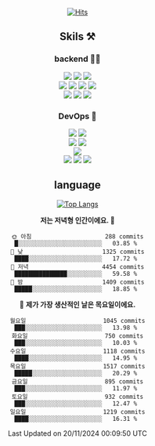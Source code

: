 <div align="center">

[![Hits](https://hits.seeyoufarm.com/api/count/incr/badge.svg?url=https%3A%2F%2Fgithub.com%2Fzxcv9203%2Fhit-counter&count_bg=%23FF7272&title_bg=%23324C2E&icon=codeigniter.svg&icon_color=%23DD5B5B&title=%EB%B0%A9%EB%AC%B8%EC%9E%90&edge_flat=false)](https://hits.seeyoufarm.com)
  
## Skils ⚒️

### backend 🧑‍💻
  
<img src="https://img.shields.io/badge/Java-FF6600?style=flat-square&logo=buymeacoffee&logoColor=white"/>
<img src="https://img.shields.io/badge/Go-0099FF?style=flat-square&logo=go&logoColor=white"/>
<img src="https://img.shields.io/badge/Kotlin-7F52FF?style=flat-square&logo=kotlin&logoColor=white"/>
  
  
<br />
  
<img src="https://img.shields.io/badge/Spring-339933?style=flat-square&logo=Spring&logoColor=white"/>
<img src="https://img.shields.io/badge/Spring Boot-339933?style=flat-square&logo=Spring Boot&logoColor=white"/>
<img src="https://img.shields.io/badge/Spring Security-339933?style=flat-square&logo=Spring Security&logoColor=white"/>
  
<img src="https://img.shields.io/badge/Spring Data JPA-339933?style=flat-square&logo=Hibernate&logoColor=white"/>

<br />
  
  <img src="https://img.shields.io/badge/mysql-0099FF?style=flat-square&logo=mysql&logoColor=white"/>
  <img src="https://img.shields.io/badge/mariadb-0099FF?style=flat-square&logo=mariadb&logoColor=white"/>
  <img src="https://img.shields.io/badge/mongoDB-47A248?style=flat-square&logo=mongodb&logoColor=white"/>
  
  
### DevOps 🚀
  
  <img src="https://img.shields.io/badge/docker-2496ED?style=flat-square&logo=docker&logoColor=white"/>
  <img src="https://img.shields.io/badge/kubernetes-326CE5?style=flat-square&logo=kubernetes&logoColor=white"/>
  
  <br />
  
  <img src="https://img.shields.io/badge/Github Actions-2088FF?style=flat-square&logo=githubactions&logoColor=white"/>
  <img src="https://img.shields.io/badge/Jenkins-D24939?style=flat-square&logo=jenkins&logoColor=white"/>
  
  
  <br />
  <img src="https://img.shields.io/badge/terraform-7B42BC?style=flat-square&logo=terraform&logoColor=white"/>
  
  <br />
  <img src="https://img.shields.io/badge/Amazon AWS-232F3E?style=flat-square&logo=Amazon AWS&logoColor=white"/>

  <img src="https://img.shields.io/badge/GCP-4285F4?style=flat-square&logo=googlecloud&logoColor=white"/>
  <img src="https://img.shields.io/badge/NCP-03C75A?style=flat-square&logo=naver&logoColor=white"/>
  
  
## language

[![Top Langs](https://github-readme-stats.vercel.app/api/top-langs/?username=zxcv9203&hide=html&exclude_repo=zxcv9203.github.io,golB&theme=grate-gatsby)](https://github.com/zxcv9203/github-readme-stats)
  
<!--START_SECTION:waka-->
**저는 저녁형 인간이에요. 🦉** 

```text
🌞 아침                     288 commits         █░░░░░░░░░░░░░░░░░░░░░░░░   03.85 % 
🌆 낮　                     1325 commits        ████░░░░░░░░░░░░░░░░░░░░░   17.72 % 
🌃 저녁                     4454 commits        ███████████████░░░░░░░░░░   59.58 % 
🌙 밤　                     1409 commits        █████░░░░░░░░░░░░░░░░░░░░   18.85 % 
```
📅 **제가 가장 생산적인 날은 목요일이에요.** 

```text
월요일                      1045 commits        ███░░░░░░░░░░░░░░░░░░░░░░   13.98 % 
화요일                      750 commits         ███░░░░░░░░░░░░░░░░░░░░░░   10.03 % 
수요일                      1118 commits        ████░░░░░░░░░░░░░░░░░░░░░   14.95 % 
목요일                      1517 commits        █████░░░░░░░░░░░░░░░░░░░░   20.29 % 
금요일                      895 commits         ███░░░░░░░░░░░░░░░░░░░░░░   11.97 % 
토요일                      932 commits         ███░░░░░░░░░░░░░░░░░░░░░░   12.47 % 
일요일                      1219 commits        ████░░░░░░░░░░░░░░░░░░░░░   16.31 % 
```



 Last Updated on 20/11/2024 00:09:50 UTC
<!--END_SECTION:waka-->
  
</div>

